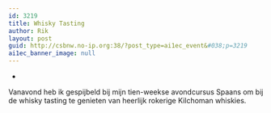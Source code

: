 ```yaml
---
id: 3219
title: Whisky Tasting
author: Rik
layout: post
guid: http://csbnw.no-ip.org:38/?post_type=ai1ec_event&#038;p=3219
ai1ec_banner_image: null
---
```

-
Vanavond heb ik gespijbeld bij mijn tien-weekse avondcursus Spaans om bij de whisky tasting te genieten van heerlijk rokerige Kilchoman whiskies.